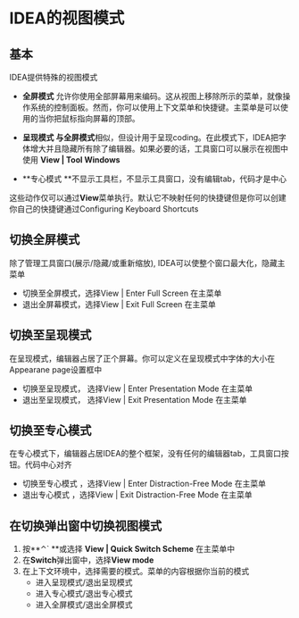 # IDEA的视图模式

## 基本

IDEA提供特殊的视图模式

* **全屏模式** 允许你使用全部屏幕用来编码。这从视图上移除所示的菜单，就像操作系统的控制面板。然而，你可以使用上下文菜单和快捷键。主菜单是可以使用的当你把鼠标指向屏幕的顶部。
* **呈现模式 **与**全屏模式**相似，但设计用于呈现coding。在此模式下，IDEA把字体增大并且隐藏所有除了编辑器。如果必要的话，工具窗口可以展示在视图中使用 **View \| Tool Windows**

* **专心模式 **不显示工具栏，不显示工具窗口，没有编辑tab，代码才是中心

这些动作仅可以通过**View**菜单执行。默认它不映射任何的快捷键但是你可以创建你自己的快捷键通过Configuring Keyboard Shortcuts

## 切换全屏模式
除了管理工具窗口(展示/隐藏/或重新缩放), IDEA可以使整个窗口最大化，隐藏主菜单
* 切换至全屏模式，选择View | Enter Full Screen 在主菜单
* 退出全屏幕模式，选择View | Exit Full Screen 在主菜单

## 切换至呈现模式
在呈现模式，编辑器占居了正个屏幕。你可以定义在呈现模式中字体的大小在Appearane page设置框中
* 切换至呈现模式， 选择View | Enter Presentation Mode 在主菜单
* 退出至呈现模式， 选择View | Exit Presentation Mode 在主菜单

## 切换至专心模式
在专心模式下，编辑器占居IDEA的整个框架，没有任何的编辑器tab，工具窗口按钮。代码中心对齐
* 切换至专心模式 ，选择View | Enter Distraction-Free Mode 在主菜单
* 退出专心模式 ，选择View | Exit Distraction-Free Mode 在主菜单

## 在切换弹出窗中切换视图模式

1. 按**⌃\` **或选择 **View \| Quick Switch Scheme** 在主菜单中
2. 在**Switch**弹出窗中，选择**View mode**
3. 在上下文环境中，选择需要的模式。菜单的内容根据你当前的模式
   * 进入呈现模式/退出呈现模式
   * 进入专心模式/退出专心模式
   * 进入全屏模式/退出全屏模式



